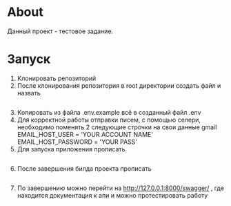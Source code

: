 # About
Данный проект - тестовое задание.
# Запуск
1. Клонировать репозиторий
2. После клонирования репозитория в root директории создать файл и назвать
```.env
  ```
3. Копировать из файла .env.example всё в созданный файл .env
4. Для корректной работы отправки писем, с помощью селери, необходимо поменять 2 следующие строчки на свои данные gmail
EMAIL_HOST_USER = 'YOUR ACCOUNT NAME'
EMAIL_HOST_PASSWORD = 'YOUR PASS'
5. Для запуска приложения прописать
```docker-compose build
```
6. После завершения билда проекта прописать
```docker-compose up -d
```
7. По завершению можно перейти на http://127.0.0.1:8000/swagger/ , где находится документация к апи и можно протестировать работу
